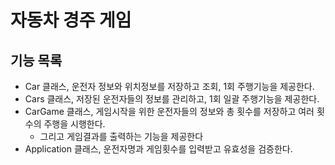 # 자동차 경주 게임
## 기능 목록
* Car 클래스, 운전자 정보와 위치정보를 저장하고 조회, 1회 주행기능을 제공한다.
* Cars 클래스, 저장된 운전자들의 정보를 관리하고, 1회 일괄 주행기능을 제공한다.
* CarGame 클래스, 게임시작을 위한 운전자들의 정보와 총 횟수를 저장하고 여러 횟수의 주행을 시행한다. 
  * 그리고 게임결과를 출력하는 기능을 제공한다
* Application 클래스, 운전자명과 게임횟수를 입력받고 유효성을 검증한다.